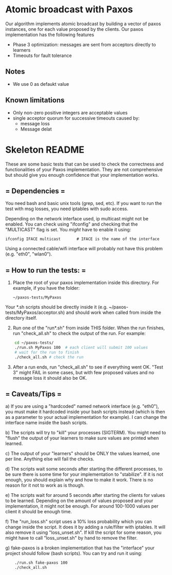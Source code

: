# Atomic broadcast with Paxos
Our algorithm implements atomic broadcast by building a vector of paxos
instances, one for each value proposed by the clients.
Our paxos implementation has the following features

- Phase 3 optimization: messages are sent from acceptors directly to learners
- Timeouts for fault tolerance

## Notes
- We use 0 as defaukt value

## Known limitations
- Only non-zero positive integers are acceptable values
- single acceptor quorum for successive timeouts caused by:
    - message loss
    - Message delat


# Skeleton README

These are some basic tests that can be used to check the correctness
and functionalities of your Paxos implementation. They are not
comprehensive but should give you enough confidence that your implementation works.

## = Dependencies =
You need bash and basic unix tools (grep, sed, etc).
If you want to run the test with msg losses, you need iptables with sudo access.

Depending on the network interface used, ip multicast might not be
enabled. You can check using "ifconfig" and checking that the
"MULTICAST" flag is set. You *might* have to enable it using:

    ifconfig IFACE multicast       # IFACE is the name of the interface

Using a connected cable/wifi interface will probably not have this problem (e.g. "eth0", "wlan0").

## = How to run the tests: =

1) Place the root of your paxos implementation inside this
directory. For example, if you have the folder:

   `~/paxos-tests/MyPaxos`

Your *.sh scripts should be directly inside it
(e.g. ~/paxos-tests/MyPaxos/acceptor.sh) and should work when called
from inside the directory itself.

2) Run one of the "run*.sh" from inside THIS folder. When the run
finishes, run "check_all.sh" to check the output of the run. For
example:
```sh
    cd ~/paxos-tests/
    ./run.sh MyPaxos 100  # each client will submit 100 values
    # wait for the run to finish
    ./check_all.sh # check the run
```
3) After a run ends, run "check_all.sh" to see if everything went OK.
"Test 3" might FAIL in some cases, but with few proposed values and no message
loss it should also be OK.

## = Caveats/Tips =

a) If you are using a "hardcoded" named network interface
(e.g. "eth0"), you must make it hardcoded inside your bash scripts
instead (which is then as a parameter to your actual implementation
for example). I can change the interface name inside the bash scripts.

b) The scripts will try to "kill" your processes (SIGTERM).
You might need to "flush" the output of your learners to
make sure values are printed when learned.

c) The output of your "learners" should be ONLY the values learned,
one per line. Anything else will fail the checks.

d) The scripts wait some seconds after starting the different
processes, to be sure there is some time for your implementation to
"stabilize". If it is not enough, you should explain why and how to
make it work. There is no reason for it not to work as is though.

e) The scripts wait for around 5 seconds after starting the clients
for values to be learned. Depending on the amount of values proposed
and your implementation, it might not be enough. For around 100-1000
values per client it should be enough time.

f) The "run_loss.sh" script uses a 10% loss probability which you can
change inside the script. It does it by adding a rule/filter with
iptables.  It will also remove it using "loss_unset.sh". If kill the
script for some reason, you might have to call "loss_unset.sh" by
hand to remove the filter.

g) fake-paxos is a broken implementation that has the "interface" your
project should follow (bash scripts). You can try and run it using:
```sh
    ./run.sh fake-paxos 100
    ./check_all.sh
```
